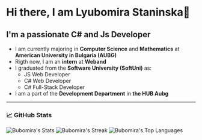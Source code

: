 # Hi there, I am Lyubomira Staninska👋

## I'm a passionate C# and Js Developer

- I am currently majoring in **Computer Science** and **Mathematics** at **American University in Bulgaria (AUBG)**
- Rigth now, I am an **intern** at **Weband**
- I graduated from the **Software University (SoftUni)** as:
     - JS Web Developer
     - C# Web Developer
     - C# Full-Stack Developer
- I am a part of the **Development Department** in **the HUB Aubg**
  
***

### 📈 GitHub Stats

![Bubomira's Stats](https://github-readme-stats.vercel.app/api?username=Bubomira&theme=vue-dark&show_icons=true&hide_border=true&count_private=true)
![Bubomira's Streak](https://github-readme-streak-stats.herokuapp.com/?user=Bubomira&theme=vue-dark&hide_border=true)
![Bubomira's Top Languages](https://github-readme-stats.vercel.app/api/top-langs/?username=Bubomira&theme=vue-dark&show_icons=true&hide_border=true&layout=compact)

<!--
**Bubomira/Bubomira** is a ✨ _special_ ✨ repository because its `README.md` (this file) appears on your GitHub profile.

Here are some ideas to get you started:

- 🔭 I’m currently working on ...
- 🌱 I’m currently learning ...
- 👯 I’m looking to collaborate on ...
- 🤔 I’m looking for help with ...
- 💬 Ask me about ...
- 📫 How to reach me: ...
- 😄 Pronouns: ...
- ⚡ Fun fact: ...
-->
